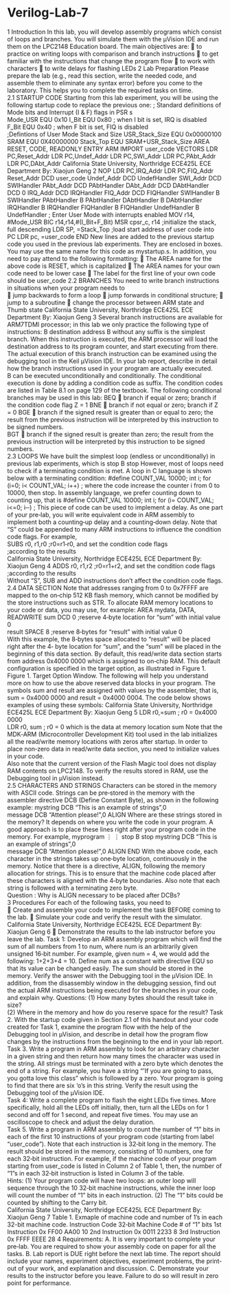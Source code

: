 # Verilog-Lab-7
1 Introduction
In this lab, you will develop assembly programs which consist of loops and branches.
You will simulate them with the µVision IDE and run them on the LPC2148 Education
board. The main objectives are:
 to practice on writing loops with comparison and branch instructions
 to get familiar with the instructions that change the program flow
 to work with characters
 to write delays for flashing LEDs
2 Lab Preparation
Please prepare the lab (e.g., read this section, write the needed code, and assemble
them to eliminate any syntax error) before you come to the laboratory. This helps you to
complete the required tasks on time.  
2.1 STARTUP CODE
Starting from this lab experiment, you will be using the following startup code to
replace the previous one:
; Standard definitions of Mode bits and Interrupt (I & F) flags in PSR s   
Mode_USR EQU   0x10
I_Bit     EQU   0x80       ; when I bit is set, IRQ is disabled   
F_Bit EQU   0x40       ; when F bit is set, FIQ is disabled   
;Defintions of User Mode Stack and Size
USR_Stack_Size    EQU   0x00000100
SRAM EQU   0X40000000
Stack_Top  EQU   SRAM+USR_Stack_Size
AREA RESET, CODE, READONLY
ENTRY
ARM
IMPORT user_code
VECTORS
LDR    PC,Reset_Addr
LDR    PC,Undef_Addr
LDR    PC,SWI_Addr
LDR    PC,PAbt_Addr
LDR    PC,DAbt_Addr
California State University, Northridge ECE425L
ECE Department By: Xiaojun Geng
2 
NOP
LDR    PC,IRQ_Addr
LDR    PC,FIQ_Addr
Reset_Addr    DCD   user_code
Undef_Addr    DCD   UndefHandler
SWI_Addr   DCD   SWIHandler
PAbt_Addr DCD   PAbtHandler
DAbt_Addr    DCD   DAbtHandler
DCD   0
IRQ_Addr   DCD   IRQHandler
FIQ_Addr    DCD   FIQHandler
SWIHandler    B   SWIHandler
PAbtHandler    B    PAbtHandler
DAbtHandler    B   DAbtHandler
IRQHandler    B    IRQHandler
FIQHandler    B    FIQHandler
UndefHandler   B   UndefHandler
; Enter User Mode with interrupts enabled
MOV r14, #Mode_USR
BIC    r14,r14,#(I_Bit+F_Bit)
MSR   cpsr_c, r14
;initialize the stack, full descending
LDR   SP, =Stack_Top
;load start address of user code into PC
LDR    pc, =user_code
END
New lines are added to the previous startup code you used in the previous lab
experiments. They are enclosed in boxes. You may use the same name for this code as
mystartup.s. In addition, you need to pay attend to the following formatting:
 The AREA name for the above code is RESET, which is capitalized
 The AREA names for your own code need to be lower case
 The label for the first line of your own code should be user_code
2.2 BRANCHES
You need to write branch instructions in situations when your program needs to  
 jump backwards to form a loop
 jump forwards in conditional structure;
 jump to a subroutine
 change the processor between ARM state and Thumb state
California State University, Northridge ECE425L
ECE Department By: Xiaojun Geng
3 
Several branch instructions are available for ARM7TDMI processor; in this lab we only
practice the following type of instructions:
B<suffix>     destination address
B without any suffix is the simplest branch. When this instruction is executed, the ARM
processor will load the destination address to its program counter, and start executing
from there. The actual execution of this branch instruction can be examined using the
debugging tool in the Keil µVision IDE. In your lab report, describe in detail how the branch
instructions used in your program are actually executed.  
B can be executed unconditionally and conditionally. The conditional execution is
done by adding a condition code as suffix. The condition codes are listed in Table 8.1 on
page 129 of the textbook. The following conditional branches may be used in this lab:
BEQ        branch if equal or zero; branch if the condition code flag Z = 1
BNE    branch if not equal or zero; branch if Z = 0
BGE  branch if the signed result is greater than or equal to zero; the result from the
previous instruction will be interpreted by this instruction to be signed numbers.  
BGT  branch if the signed result is greater than zero; the result from the previous
instruction will be interpreted by this instruction to be signed numbers.  
2.3 LOOPS
We have built the simplest loop (endless or unconditionally) in previous lab
experiments, which is
stop    B   stop
However, most of loops need to check if a terminating condition is met. A loop in C
language is shown below with a terminating condition:
#define  COUNT_VAL   10000;
int i;
for (i=0; i< COUNT_VAL; i++)  ;
where the code increase the counter i from 0 to 10000, then stop.  In assembly language,
we prefer counting down to counting up, that is
#define  COUNT_VAL    10000;
int i;
for (i= COUNT_VAL; i<=0; i‐‐)  ;
This piece of code can be used to implement a delay. As one part of your pre‐lab, you will
write equivalent code in ARM assembly to implement both a counting‐up delay and a
counting‐down delay. Note that “S” could be appended to many ARM instructions to
influence the condition code flags.  For example,  
SUBS   r0, r1,r0   ;r0=r1‐r0, and set the condition code flags  
;according to the results  
California State University, Northridge ECE425L
ECE Department By: Xiaojun Geng
4 
ADDS   r0, r1,r2   ;r0=r1+r2, and set the condition code flags  
;according to the results  
Without “S”, SUB and ADD instructions don’t affect the condition code flags.  
2.4 DATA SECTION
Note that addresses ranging from 0 to 0x7FFFF are mapped to the on‐chip 512 KB
flash memory, which cannot be modified by the store instructions such as STR. To
allocate RAM memory locations to your code or data, you may use, for example:
AREA mydata, DATA, READWRITE
sum   DCD  0    ;reserve 4‐byte location for “sum” with initial value 0  
result SPACE 8    ;reserve 8‐bytes for “result” with initial value 0    
With this example, the 8‐bytes space allocated to “result” will be placed right after the 4‐
byte location for “sum”, and the “sum” will be placed in the beginning of this data
section. By default, this read/write data section starts from address 0x4000 0000 which is
assigned to on‐chip RAM. This default configuration is specified in the target option, as
illustrated in Figure 1.  
Figure 1. Target Option Window. 
The following will help you understand more on how to use the above reserved data
blocks in your program. The symbols sum and result are assigned with values by the
assembler, that is, sum = 0x4000 0000 and result = 0x4000 0004. The code below shows
examples of using these symbols:
California State University, Northridge ECE425L
ECE Department By: Xiaojun Geng
5 
LDR   r0,=sum   ; r0 = 0x4000 0000  
LDR   r0, sum    ; r0 = 0 which is the data at memory location sum
Note that the MDK‐ARM (Microcontroller Development Kit) tool used in the lab
initializes all the read/write memory locations with zeros after startup. In order to place
non‐zero data in read/write data section, you need to initialize values in your code.  
Also note that the current version of the Flash Magic tool does not display RAM
contents on LPC2148. To verify the results stored in RAM, use the Debugging tool in
µVision instead.  
2.5 CHARACTERS AND STRINGS
Characters can be stored in the memory with ASCII code. Strings can be pre‐stored in
the memory with the assembler directive DCB (Define Constant Byte), as shown in the
following example:
mystring     DCB   “This is an example of strings”,0   
message    DCB   “Attention please!”,0
ALIGN
Where are these strings stored in the memory? It depends on where you write the
code in your program. A good approach is to place these lines right after your program
code in the memory. For example,
myprogram  ⋮
⋮
stop    B    stop
mystring   DCB   “This is an example of strings”,0   
message    DCB   “Attention please!”,0
ALIGN
END
With the above code, each character in the strings takes up one‐byte location,
continuously in the memory. Notice that there is a directive, ALIGN, following the
memory allocation for strings. This is to ensure that the machine code placed after these
characters is aligned with the 4‐byte boundaries. Also note that each string is followed
with a terminating zero byte.  
Question : Why is ALIGN necessary to be placed after DCBs?  
3 Procedures
For each of the following tasks, you need to  
 Create and assemble your code to implement the task BEFORE coming to the lab.
 Simulate your code and verify the result with the simulator.
California State University, Northridge ECE425L
ECE Department By: Xiaojun Geng
6 
 Demonstrate the results to the lab instructor before you leave the lab.
Task 1: Develop an ARM assembly program which will find the sum of all numbers from
1 to num, where num is an arbitrarily given unsigned 16‐bit number. For example, given
num = 4, we would add the following: 1+2+3+4 = 10. Define num as a constant with
directive EQU so that its value can be changed easily. The sum should be stored in the
memory. Verify the answer with the Debugging tool in the µVision IDE.
In addition, from the disassembly window in the debugging session, find out the actual
ARM instructions being executed for the branches in your code, and explain why.
Questions:   (1) How many bytes should the result take in size?  
(2) Where in the memory and how do you reserve space for the result?
Task 2. With the startup code given in Section 2.1 of this handout and your code created
for Task 1, examine the program flow with the help of the Debugging tool in µVision, and
describe in detail how the program flow changes by the instructions from the beginning
to the end in your lab report.  
Task 3. Write a program in ARM assembly to look for an arbitrary character in a given
string and then return how many times the character was used in the string.  All strings
must be terminated with a zero byte which denotes the end of a string. For example, you
have a string “'If you are going to pass, you gotta love this class” which is followed by a
zero. Your program is going to find that there are six ‘o’s in this string. Verify the result
using the Debugging tool of the µVision IDE.  
Task 4:  Write a complete program to flash the eight LEDs five times. More specifically,
hold all the LEDs off initially, then, turn all the LEDs on for 1 second and off for 1 second,
and repeat five times. You may use an oscilloscope to check and adjust the delay
duration.  
Task 5. Write a program in ARM assembly to count the number of “1” bits in each of the
first 10 instructions of your program code (starting from label “user_code”). Note that
each instruction is 32‐bit long in the memory. The result should be stored in the memory,
consisting of 10 numbers, one for each 32‐bit instruction. For example, if the machine
code of your program starting from user_code is listed in Column 2 of Table 1, then, the
number of “1”s in each 32‐bit instruction is listed in Column 3 of the table.  
Hints: (1) Your program code will have two loops: an outer loop will sequence through the
10 32‐bit machine instructions, while the inner loop will count the number of “1” bits in
each instruction.  (2) The “1” bits could be counted by shifting to the Carry bit.  
California State University, Northridge ECE425L
ECE Department By: Xiaojun Geng
7 
Table 1. Exmaple of machine code and number of 1’s in each 32-bit machine code. 
Instruction Code 32‐bit Machine Code # of “1” bits
1st Instruction 0x FF00 AA00 10
2nd Instruction 0x 0011 2233 8
3rd Instruction 0x FFFF EEEE 28
4 Requirements:
A. It is very important to complete your pre‐lab.  You are required to show your
assembly code on paper for all the tasks.
B. Lab report is DUE right before the next lab time. The report should include your
names, experiment objectives, experiment problems, the print‐out of your work,
and explanation and discussion.
C. Demonstrate your results to the instructor before you leave. Failure to do so will
result in zero point for performance.
